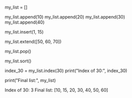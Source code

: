 

my_list = []


my_list.append(10)
my_list.append(20)
my_list.append(30)
my_list.append(40)


my_list.insert(1, 15)

my_list.extend([50, 60, 70])

my_list.pop()

my_list.sort()

index_30 = my_list.index(30)
print("Index of 30:", index_30)

print("Final list:", my_list)

Index of 30: 3
Final list: [10, 15, 20, 30, 40, 50, 60]
